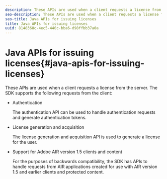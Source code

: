 ```yaml
---
description: These APIs are used when a client requests a license from the server. The SDK supports the following requests from the client 
seo-description: These APIs are used when a client requests a license from the server. The SDK supports the following requests from the client 
seo-title: Java APIs for issuing licenses
title: Java APIs for issuing licenses
uuid: 8148368c-4ec5-440c-bba6-d98ffbb37a0a
---
```


# Java APIs for issuing licenses{#java-apis-for-issuing-licenses}

These APIs are used when a client requests a license from the server. The SDK supports the following requests from the client:

* Authentication

  The authentication API can be used to handle authentication requests and generate authentication tokens. 

* License generation and acquisition

  The license generation and acquisition API is used to generate a license for the user. 

* Support for Adobe AIR version 1.5 clients and content

  For the purposes of backwards compatibility, the SDK has APIs to handle requests from AIR applications created for use with AIR version 1.5 and earlier clients and protected content.

